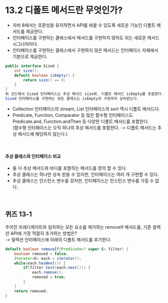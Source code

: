 # 13.2 디폴트 메서드란 무엇인가?
- 자바 8에서는 호환성을 유지하면서 API를 바꿀 수 있도록 새로운 기능인 디폴트 메서드를 제공한다.
- 인터페이스를 구현하는 클래스에서 메서드를 구현하지 않아도 되는 새로운 메서드 시그너처이다.
- 인터페이스를 구현하는 클래스에서 구현하지 않은 메서드는 인터페이스 자체에서 기본으로 제공한다.
```java
public interface Sized {
    int size();
    default boolean isEmpty() {
        return size() == 0;
    }
}
위 코드에서 Sized 인터페이스는 추상 메서드 size와, 디폴트 메서드 isEmpty를 포함한다.
Sized 인터페이스를 구현하는 모든 클래스는 isEmpty의 구현까지 상속받는다.
```

- Collection 인터페이스의 stream, List 인터페이스의 sort 역시 디폴트 메서드다.
- Predicate, Function, Comparator 등 많은 함수형 인터페이스도 <br>Predicate.and, Function.andThen 등 다양한 디폴트 메서드를 포함한다.<br>
  (함수형 인터페이스는 오직 하나의 추상 메서드를 포함한다. -> 디폴트 메서드는 추상 메서드에 해당하지 않는다.)
<br>

#### 추상 클래스와 인터페이스 비교
- 둘 다 추상 메서드와 바디를 포함하는 메서드를 정의 할 수 있다.
- 추상 클래스는 하나만 상속 받을 수 있지만, 인터페이스는 여러 개 구현할 수 있다.
- 추상 클래스는 인스턴스 변수를 갖지만, 인터페이스는 인스턴스 변수를 가질 수 없다.
<br>

## 퀴즈 13-1
주어진 프레디케이트와 일치하는 모든 요소를 제거하는 removeIf 메서드를, 기존 컬렉션 API에 가장 적절히 추가하는 방법은?
<br>  -> 컬렉션 인터페이스에 아래의 디폴트 메서드를 추가한다.
```java
default boolean removeIf(Predicate<? super E> filter) {
    boolean removed = false;
    Iterator<E> each = iterator();
    while(each.hasNext()) {
        if(filter.test(each.next())) {
            each.remove();
            removed = true;
        }
    }
    return removed;
}
```

